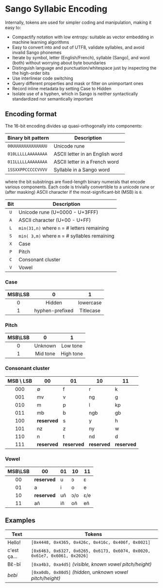 # Sango Syllabic Encoding

Internally, tokens are used for simpler coding and manipulation, making it easy to:

- Compactify notation with low entropy: suitable as vector embedding in machine learning algorithms
- Easy to convert into and out of UTF8, validate syllables, and avoid invalid Sango phonemes
- Iterate by symbol, letter (English/French), syllable (Sango), and word (both) without worrying about byte boundaries
- Distinguish language and punctuation/whitespace just by inspecting the the high-order bits
- Use interlinear code switching
- Query different properties and mask or filter on unimportant ones
- Record inline metadata by setting Case to Hidden
- Isolate use of a hyphen, which in Sango is neither syntactically standardized nor semantically important

## Encoding format

The 16-bit encoding divides up quasi-orthogonally into components:

| Binary bit pattern | Description                     |
| ------------------ | ------------------------------- |
| `00UUUUUUUUUUUUUU` | Unicode rune                    |
| `010LLLLLAAAAAAAA` | ASCII letter in an English word |
| `011LLLLLAAAAAAAA` | ASCII letter in a French word   |
| `1SSXXPPCCCCCVVVV` | Syllable in a Sango word        |

where the bit substrings are fixed-length binary numerals that encode various components.
Each code is trivially convertible to a unicode rune or (after masking) ASCII character
if the most-significant-bit (MSB) is `0`.

| Bit | Description                                   |
| :-: | --------------------------------------------- |
| `U` | Unicode rune (U+0000 - U+3FFF)                |
| `A` | ASCII character (U+00 - U+FF)                 |
| `L` | `min(31,n)` where `n` = # letters remaining   |
| `S` | `min( 3,m)` where `m` = # syllables remaining |
| `X` | Case                                          |
| `P` | Pitch                                         |
| `C` | Consonant cluster                             |
| `V` | Vowel                                         |

### Case

| MSB\\LSB |        0        |     1     |
| :------: | :-------------: | :-------: |
|    0     |     Hidden      | lowercase |
|    1     | hyphen-prefixed | Titlecase |

### Pitch

| MSB\\LSB |    0     |     1     |
| :------: | :------: | :-------: |
|    0     | Unknown  | Low tone  |
|    1     | Mid tone | High tone |

### Consonant cluster

| MSB \\ LSB | 00           | 01           | 10           | 11           |
| :--------: | ------------ | ------------ | ------------ | ------------ |
|    000     | ∅            | f            | r            | k            |
|    001     | mv           | v            | ng           | g            |
|    010     | m            | p            | l            | kp           |
|    011     | mb           | b            | ngb          | gb           |
|    100     | **reserved** | s            | y            | h            |
|    101     | nz           | z            | ny           | w            |
|    110     | n            | t            | nd           | d            |
|    111     | **reserved** | **reserved** | **reserved** | **reserved** |

### Vowel

| MSB\\LSB | 00           | 01  | 10  | 11  |
| :------: | ------------ | --- | --- | --- |
|    00    | **reserved** | u   | ɔ   | ɛ   |
|    01    | a            | i   | o   | e   |
|    10    | **reserved** | uñ  | ɔ/o | ɛ/e |
|    11    | añ           | iñ  | oñ  | eñ  |

## Examples

| Text      | Tokens                                                                     |
| --------- | -------------------------------------------------------------------------- |
| Hello!    | `[0x4448, 0x4365, 0x426c, 0x416c, 0x406f, 0x0021]`                         |
| c'est ça… | `[0x6463, 0x6327, 0x6265, 0x6173, 0x6074, 0x0020, 0x61e7, 0x6061, 0x2026]` |
| Bɛ̂-bï     | `[0xa4b3, 0xa4d5]` _(visible, known vowel pitch/height)_                   |
| _bebi_    | `[0xa0db, 0x80d5]` _(hidden, unknown vowel pitch/height)_                  |
